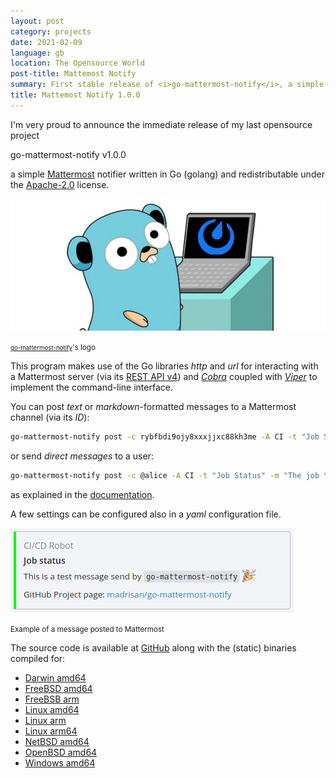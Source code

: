 ```yaml
---
layout: post
category: projects
date: 2021-02-09
language: gb
location: The Opensource World
post-title: Mattemost Notify
summary: First stable release of <i>go-mattermost-notify</i>, a simple and open-source Mattermost notifier written in Go and redistributable under the Apache-2.0 license. You can post <i>text</i> or <i>markdown</i>-formatted messages to a Mattermost channel (via its <i>ID</i>) or send <i>direct messages</i> to a user.
title: Mattemost Notify 1.0.0
---
```


I'm very proud to announce the immediate release of my last opensource project

<div class="p-3 mb-3 h5 text-center bg-info text-white font-weight-bold shadow">
go-mattermost-notify v1.0.0
</div>

a simple [Mattermost](https://mattermost.com/) notifier written in Go (golang) and redistributable
under the [Apache-2.0](https://github.com/madrisan/go-mattermost-notify/blob/main/LICENSE) license.

<picture>
    <img src="https://raw.githubusercontent.com/madrisan/go-mattermost-notify/main/images/go-mattermost-notify-logo.png"
         class="mx-auto d-block img-fluid pt-3">
</picture>
<p class="text-center pt-2 pb-1">
    <small>
       <a href="https://github.com/madrisan/go-mattermost-notify">
          <small>go-mattermost-notify</small></a>'s logo
    </small>
</p>

This program makes use of the Go libraries *http* and *url* for interacting with a Mattermost
server (via its [REST API v4](https://api.mattermost.com/v4/))
and *[Cobra](https://cobra.dev/)* coupled with *[Viper](https://github.com/spf13/viper)*
to implement the command-line interface.

You can post *text* or *markdown*-formatted messages to a Mattermost channel (via its *ID*):
```bash
go-mattermost-notify post -c rybfbdi9ojy8xxxjjxc88kh3me -A CI -t "Job Status" -m "The job \#BEEF has failed :bug:" -l critical
```
or send *direct messages* to a user:
```bash
go-mattermost-notify post -c @alice -A CI -t "Job Status" -m "The job \#BEEF ended successfully :tada:" -l success
```
as explained in the
[documentation](https://github.com/madrisan/go-mattermost-notify/blob/main/README.md).

A few settings can be configured also in a *yaml* configuration file.

<picture>
    <img src="https://raw.githubusercontent.com/madrisan/go-mattermost-notify/main/images/mattermost_post_example.png"
         class="mx-auto d-block img-fluid pt-1">
</picture>
<p class="text-center pt-2 pb-31">
    <small>Example of a message posted to Mattermost</small>
</p>

The source code is available at [GitHub](https://github.com/madrisan/go-mattermost-notify/)
along with the (static) binaries compiled for:

 * [Darwin amd64](https://github.com/madrisan/go-mattermost-notify/releases/download/v1.0.0/darwin_amd64.zip)
 * [FreeBSD amd64](https://github.com/madrisan/go-mattermost-notify/releases/download/v1.0.0/freebsd_amd64.zip)
 * [FreeBSB arm](https://github.com/madrisan/go-mattermost-notify/releases/download/v1.0.0/freebsd_arm.zip)
 * [Linux amd64](https://github.com/madrisan/go-mattermost-notify/releases/download/v1.0.0/linux_amd64.zip)
 * [Linux arm](https://github.com/madrisan/go-mattermost-notify/releases/download/v1.0.0/linux_arm.zip)
 * [Linux arm64](https://github.com/madrisan/go-mattermost-notify/releases/download/v1.0.0/linux_arm64.zip)
 * [NetBSD amd64](https://github.com/madrisan/go-mattermost-notify/releases/download/v1.0.0/netbsd_amd64.zip)
 * [OpenBSD amd64](https://github.com/madrisan/go-mattermost-notify/releases/download/v1.0.0/openbsd_amd64.zip)
 * [Windows amd64](https://github.com/madrisan/go-mattermost-notify/releases/download/v1.0.0/windows_amd64.zip)
